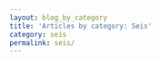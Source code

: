 ```yaml
---
layout: blog_by_category
title: 'Articles by category: Seis'
category: seis
permalink: seis/
---
```

